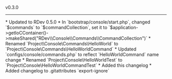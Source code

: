 v0.3.0
<hr>
* Updated to RDev 0.5.0
* In `bootstrap/console/start.php`, changed `$commands` to `$commandCollection`, set it to `$application->getIoCContainer()->makeShared("RDev\\Console\\Commands\\CommandCollection")`
* Renamed `Project\Console\Commands\HelloWorld` to `Project\Console\Commands\HelloWorldCommand`
* Updated `configs/console/commands.php` to reflect `HelloWorldCommand` name change
* Renamed `Project\Console\HelloWorldTest` to `Project\Console\HelloWorldCommandTest`
* Added this changelog
* Added changelog to .gitattributes `export-ignore`